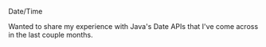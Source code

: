 Date/Time

Wanted to share my experience with Java's Date APIs that I've come across in the last couple months.